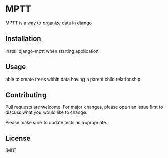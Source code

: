 # MPTT

MPTT is a way to organize data in django

## Installation

install django-mptt when starting application

## Usage

able to create trees within data having a parent child relationship

## Contributing

Pull requests are welcome. For major changes, please open an issue first to discuss what you would like to change.

Please make sure to update tests as appropriate.

## License

[MIT]
